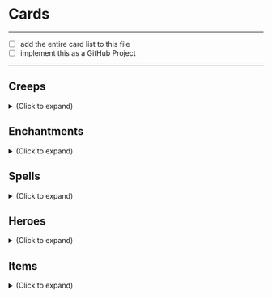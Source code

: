 # Cards
---
- [ ] add the entire card list to this file
- [ ] implement this as a GitHub Project

---
## Creeps

<details>
  <summary> (Click to expand)  </summary>

|   | Card | Current Status | Assigned to |
|---|------|----------------|-------------|
|:heavy_check_mark:| Assassin's Apprentice | Done | Max Garber
|✔️| Assassin's Shadow| Done | Max Garber |
|✔️| Bronze Legionnaire| Done | Max Garber |
|✔️| Canid Bushwacker| Done | Max Garber |
|✔️| Defenestrating Kobold| Done | Max Garber |
|✔️| Disciple of Nevermore| Done | Max Garber |
|✔️| Hound of War| Done | Max Garber |
|✔️| Loyal Beast| Done | Max Garber |
|✔️| Naked Greevil| Done | Max Garber |
|✔️| Oglodi Catapult| Done | Max Garber |
|✔️| Ogre Conscript| Done | Max Garber |
|✔️| Prowler Vanguard| Done | Max Garber |
|✔️| Rumusque Redeemer| Done | Max Garber |
|✔️| Satyr Duelist| Done | Max Garber |
|✔️| Untested Grunt| Done | Max Garber |
|✔️| Vhoul Martyr| Done | Max Garber |

</details>

## Enchantments
<details>
  <summary> (Click to expand)  </summary>

| | Card | Current Status | Assigned to |
|---|------|----------------|-------------|
|✔️| Escape Route | Done | Max Garber |
|✔️| Heroic Resolve | Done | Max Garber |
|✔️| Ion Shell | Done | Max Garber |
|✔️| Keenfolk Turret | Done | Max Garber |
|✔️| Trebuchets | Done | Max Garber |
|✔️| Watchtower | Done | Max Garber |

</details>

## Spells
<details>
  <summary> (Click to expand)  </summary>


| | Card | Current Status | Assigned to |
|---|------|----------------|-------------|
|✔️| Arc Bolt | Done | Max
|✔️| Creep Reinforcements | Done | Max Garber |
|✔️| Cunning Plan | Done | Max Garber |
|✔️| Diabolic Conclusion | Done | Max Garber |
|✔️| Divided We Stand | Done | Max Garber |
|✔️| Divine Intervention | Done | Max Garber |
|✔️| Eclipse | Done | Max Garber |
|✔️| Gank | Done | Max Garber |
|✔️| Lightning Strike | Done | Max Garber |
|✔️| No Accident | Done | Max Garber |
|✔️| Poised to Strike | Done | Max Garber |
|✔️| Repel | Done | Max Garber |
|✔️| Smash Their Defenses! | Done | Max Garber |
|✔️| Spell Steal | Done | Max Garber |
|✔️| Spiked Carapace | Done | Max Garber |
|✔️| Ventriloquy | Done | Max Garber |
|✔️| Wraithfire Blast | Done | Max Garber |

</details>

## Heroes
<details>
  <summary> (Click to expand)  </summary>


| | Card | Current Status | Assigned to |
|---|------|----------------|-------------|
|✔️| Abaddon | Done | Max Garber |
|✔️| Anti-Mage | Done | Max Garber |
|✔️| Arc Warden | Done | Max Garber |
|✔️| Axe | Done | Max Garber |
|✔️| Bloodseeker | Done | Max Garber |
|✔️| Bounty Hunter | Done | Max Garber |
|✔️| Beast Master | Done | Max Garber |
|✔️| Bristleback | Done | Max Garber |
|✔️| Centaur Warrunner | Done | Max Garber |
|✔️| Crystal Maiden | Done | Max Garber |
|✔️| Dark Seer | Done | Max Garber |
|✔️| Death Prophet | Done | Max Garber |
|✔️| Debbie the Cunning | Done | Max Garber |
|✔️| Drow Ranger | Done | Max Garber |
|✔️| Earthshaker | Done | Max Garber |
|✔️| Imperia | Done | Max Garber |
|✔️| J'Muy the Wise | Done | Max Garber |
|✔️| Kanna | Done | Max Garber |
|✔️| Keefe the Bold | Done | Max Garber |
|✔️| Legion Commander | Done | Max Garber |
|✔️| Lich | Done | Max Garber |
|✔️| Lina | Done | Max Garber |
|✔️| Luna | Done | Max Garber |
|✔️| Magnus | Done | Max Garber |
|✔️| Mazzie | Done | Max Garber |
|✔️| Mirana | Done | Max Garber |
|✔️| Necrophos | Done | Max Garber |
|✔️| Nyx Assassin | Done | Max Garber |
|✔️| Oger Magi | Done | Max Garber |
|✔️| Phantom Assassin | Done | Max Garber |
|✔️| Phantom Lancer | Done | Max Garber |
|✔️| Pierpont | Done | Max Garber |
|✔️| Prellex | Done | Max Garber |
|✔️| Pugna | Done | Max Garber |
|✔️| Rix, Oathbound | Done | Max Garber |
|✔️| Rubick | Done | Max Garber |
|✔️| Shadow Fiend | Done | Max Garber |
|✔️| Skywrath Mage | Done | Max Garber |
|✔️| Sniper | Done | Max Garber |
|✔️| Sorla Khan | Done | Max Garber |
|✔️| Storm Spirit | Done | Max Garber |
|✔️| Sven | Done | Max Garber |
|✔️| Tidehunter | Done | Max Garber |
|✔️| Timbersaw | Done | Max Garber |
|✔️| Tinker | Done | Max Garber |
|✔️| Troll Warlord | Done | Max Garber |
|✔️| Tusk | Done | Max Garber |
|✔️| Ursa | Done | Max Garber |
|✔️| Vanessa | Done | Max Garber |
|✔️| Venomancer | Done | Max Garber |
|✔️| Winter Wyvern | Done | Max Garber |
|✔️| Zeus | Done | Max Garber |
</details>

## Items
<details>
  <summary> (Click to expand)  </summary>

| | Card | Current Status | Assigned to |
|---|------|----------------|-------------|
|✔️| Barbed Mail | Done | Max Garber |
|✔️| Blink Scroll | Done | Max Garber |
|✔️| Bracers of Sacrifice | Done | Max Garber |
|✔️| Broadsword | Done | Max Garber |
|✔️| Claszureme Hourglass | Done | Max Garber |
|✔️| Claymore | Done | Max Garber |
|✔️| Crown of the Undying | Done | Max Garber |
|✔️| Force Staff | Done | Max Garber |
|✔️| Hero's Cape | Done | Max Garber |
|✔️| Leather Armor | Done | Max Garber |
|✔️| Short Sword | Done | Max Garber |
|✔️| Traveler's Cloak | Done | Max Garber |

</details>
